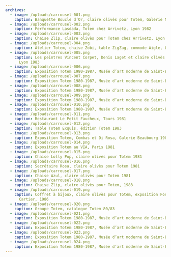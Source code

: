 ```yaml
---
archives:
  - image: /uploads/carrousel-001.png
    caption: Banquette Boucle d’Or, claire olivès pour Totem, Galerie Neotu, Paris 1985
  - image: /uploads/carrousel-002.png
    caption: Performance Lasdada, Totem chez Arrivetz, Lyon 1982
  - image: /uploads/carrousel-003.png
    caption: Chaise Zlip, claire olivès pour Totem chez Arrivetz, Lyon 1982
  - image: /uploads/carrousel-004.png
    caption: Atelier Totem, chaise Zobi, table ZigZag, commode Aigle, Lyon 1982
  - image: /uploads/carrousel-005.png
    caption: Les peintres Vincent Corpet, Denis Laget et claire olivès chez Totem,
      Lyon 1983
  - image: /uploads/carrousel-006.png
    caption: Exposition Totem 1980-1987, Musée d’art moderne de Saint-Etienne, 2000
  - image: /uploads/carrousel-007.png
    caption: Exposition Totem 1980-1987, Musée d’art moderne de Saint-Etienne, 2000
  - image: /uploads/carrousel-008.png
    caption: Exposition Totem 1980-1987, Musée d’art moderne de Saint-Etienne, 2000
  - image: /uploads/carrousel-009.png
    caption: Exposition Totem 1980-1987, Musée d’art moderne de Saint-Etienne, 2000
  - image: /uploads/carrousel-010.png
    caption: Exposition Totem 1980-1987, Musée d’art moderne de Saint-Etienne, 2000
  - image: /uploads/carrousel-011.png
    caption: Restaurant Le Petit Faucheux, Tours 1981
  - image: /uploads/carrousel-012.png
    caption: Table Totem Exquis, édition Totem 1983
  - image: /uploads/carrousel-013.png
    caption: Exposition Totem, Combas et Di Rosa, Galerie Beaubourg 1983
  - image: /uploads/carrousel-014.png
    caption: Exposition Totem au VIA, Paris 1981
  - image: /uploads/carrousel-015.png
    caption: Chaise Lolly Pop, claire olivès pour Totem 1981
  - image: /uploads/carrousel-016.png
    caption: Secrétaire Rosa, claire olivès pour Totem 1981
  - image: /uploads/carrousel-017.png
    caption: Chaise Azul, claire olivès pour Totem 1981
  - image: /uploads/carrousel-018.png
    caption: Chaise Zlip, claire olivès pour Totem, 1983
  - image: /uploads/carrousel-019.png
    caption: Coffret à bijoux, claire olivès pour Totem, exposition Fondation
      Cartier, 1986
  - image: /uploads/carrousel-020.png
    caption: Groupe Totem, catalogue Totem 80/83
  - image: /uploads/carrousel-021.png
    caption: Exposition Totem 1980-1987, Musée d’art moderne de Saint-Etienne, 2000
  - image: /uploads/carrousel-022.png
    caption: Exposition Totem 1980-1987, Musée d’art moderne de Saint-Etienne, 2000
  - image: /uploads/carrousel-023.png
    caption: Exposition Totem 1980-1987, Musée d’art moderne de Saint-Etienne, 2000
  - image: /uploads/carrousel-024.png
    caption: Exposition Totem 1980-1987, Musée d’art moderne de Saint-Etienne, 2000
---
```

